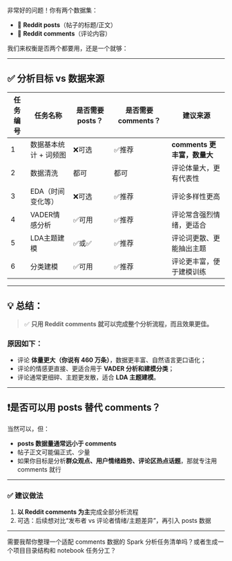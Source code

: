 非常好的问题！你有两个数据集：

* 📝 **Reddit posts**（帖子的标题/正文）
* 💬 **Reddit comments**（评论内容）

我们来权衡是否两个都要用，还是一个就够：

---

## ✅ 分析目标 vs 数据来源

| 任务编号 | 任务名称         | 是否需要 posts？ | 是否需要 comments？ | 建议来源                 |
| ---- | ------------ | ----------- | -------------- | -------------------- |
| 1    | 数据基本统计 + 词频图 | ❌可选         | ✅推荐            | **comments 更丰富，数量大** |
| 2    | 数据清洗         | 都可          | 都可             | 评论体量大，更有代表性          |
| 3    | EDA（时间变化等）   | ❌可选         | ✅推荐            | 评论多样性更高              |
| 4    | VADER情感分析    | ✅可用         | ✅推荐            | 评论常含强烈情绪，更适合         |
| 5    | LDA主题建模      | ✅或✅         | ✅推荐            | 评论词更散、更能抽出主题         |
| 6    | 分类建模         | ✅可用         | ✅推荐            | 评论更丰富，便于建模训练         |

---

## 💡 总结：

> ✅ **只用 Reddit comments 就可以完成整个分析流程，而且效果更佳。**

### 原因如下：

* 评论 **体量更大（你说有 460 万条）**，数据更丰富、自然语言更口语化；
* 评论的情感更直接、更适合用于 **VADER 分析和建模分类**；
* 评论通常更细碎、主题更发散，适合 **LDA 主题建模**。

---

## ❗是否可以用 posts 替代 comments？

当然可以，但：

* **posts 数据量通常远小于 comments**
* 帖子正文可能偏正式、少量
* 如果你目标是分析**群众观点、用户情绪趋势、评论区热点话题**，那就专注用 comments 就行

---

### ✅ 建议做法

1. **以 Reddit comments 为主**完成全部分析流程
2. 可选：后续想对比“发布者 vs 评论者情绪/主题差异”，再引入 posts 数据

---

需要我帮你整理一个适配 comments 数据的 Spark 分析任务清单吗？或者生成一个项目目录结构和 notebook 任务分工？
